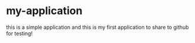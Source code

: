 # my-application
this is a simple application and this is my first application to share to github for testing!
